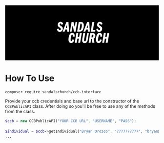 
![Sandals Church](img/github_banner.jpg?raw=true)

# How To Use

```shell
composer require sandalschurch/ccb-interface
```

Provide your ccb credentials and base url to the constructor of the `CCBPublicAPI` class. After doing so you'll be free to use any of the methods from the class.
```php
$ccb = new CCBPublicAPI("YOUR CCB URL", "USERNAME", "PASS");

$individual = $ccb->getIndividual("Bryan Orozco", "7777777777", "bryan@email.com", 1);
...
```
